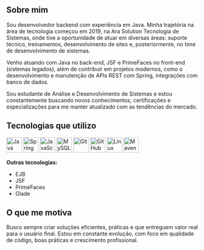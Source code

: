 ## Sobre mim
 
Sou desenvolvedor backend com experiência em Java. Minha trajetória na área de tecnologia começou em 2019, na Ara Solution Tecnologia de Sistemas, onde tive a oportunidade de atuar em diversas áreas: suporte técnico, treinamentos, desenvolvimento de sites e, posteriormente, no time de desenvolvimento de sistemas.

Venho atuando com Java no back-end, JSF e PrimeFaces no front-end (sistemas legados), além de contribuir em projetos modernos, como o desenvolvimento e manutenção de APIs REST com Spring, integrações com banco de dados.

Sou estudante de Análise e Desenvolvimento de Sistemas e estou constantemente buscando novos conhecimentos, certificações e especializações para me manter atualizado com as tendências do mercado.

## Tecnologias que utilizo

<p align="left">
  <img src="https://cdn.jsdelivr.net/gh/devicons/devicon/icons/java/java-original.svg" width="40" alt="Java"/>
  <img src="https://cdn.jsdelivr.net/gh/devicons/devicon/icons/spring/spring-original.svg" width="40" alt="Spring Boot"/>
  <img src="https://cdn.jsdelivr.net/gh/devicons/devicon/icons/javascript/javascript-original.svg" width="40" alt="JavaScript"/>
  <img src="https://cdn.jsdelivr.net/gh/devicons/devicon/icons/mysql/mysql-original.svg" width="40" alt="MySQL"/>
  <img src="https://cdn.jsdelivr.net/gh/devicons/devicon/icons/git/git-original.svg" width="40" alt="Git"/>
  <img src="https://cdn.jsdelivr.net/gh/devicons/devicon/icons/github/github-original.svg" width="40" alt="GitHub"/>
  <img src="https://cdn.jsdelivr.net/gh/devicons/devicon/icons/linux/linux-original.svg" width="40" alt="Linux"/>
  <img src="https://cdn.jsdelivr.net/gh/devicons/devicon/icons/maven/maven-original.svg" width="40" alt="Maven"/>
</p>

**Outras tecnologias:**

- EJB
- JSF
- PrimeFaces
- Glade

## O que me motiva

Busco sempre criar soluções eficientes, práticas e que entreguem valor real para o usuário final. Estou em constante evolução, com foco em qualidade de código, boas práticas e crescimento profissional.
